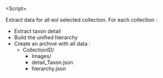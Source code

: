 =Script=

Extract data for all eol selected collection.
For each collection : 
 - Extract taxon detail
 - Build the unified hierarchy
 - Create an archive with all data : 
   - CollectionID/
        - Images/
        - detail_Taxon.json
        - hierarchy.json
